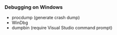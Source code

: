 ### Debugging on Windows

* procdump (generate crash dump)
* WinDbg
* dumpbin (require Visual Studio command prompt)
